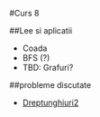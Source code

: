 #Curs 8

##Lee si aplicatii
- Coada
- BFS (?)
- TBD: Grafuri?


##probleme discutate
- [Dreptunghiuri2](http://www.infoarena.ro/problema/dreptunghiuri2)
